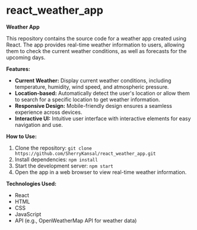 # react_weather_app

**Weather App**

This repository contains the source code for a weather app created using React. The app provides real-time weather information to users, allowing them to check the current weather conditions, as well as forecasts for the upcoming days.

**Features:**
- **Current Weather:** Display current weather conditions, including temperature, humidity, wind speed, and atmospheric pressure.
- **Location-based:** Automatically detect the user's location or allow them to search for a specific location to get weather information.
- **Responsive Design:** Mobile-friendly design ensures a seamless experience across devices.
- **Interactive UI:** Intuitive user interface with interactive elements for easy navigation and use.

**How to Use:**
1. Clone the repository: `git clone https://github.com/SherryKansal/react_weather_app.git`
2. Install dependencies: `npm install`
3. Start the development server: `npm start`
4. Open the app in a web browser to view real-time weather information.

**Technologies Used:**
- React
- HTML
- CSS
- JavaScript
- API (e.g., OpenWeatherMap API for weather data)
